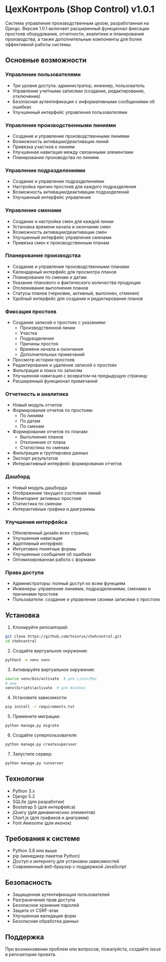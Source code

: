 # ЦехКонтроль (Shop Control) v1.0.1

Система управления производственным цехом, разработанная на Django. Версия 1.0.1 включает расширенный функционал фиксации простоев оборудования, отчетности, аналитики и планирования производства, а также дополнительные компоненты для более эффективной работы системы.

## Основные возможности

### Управление пользователями
- Три уровня доступа: администратор, инженер, пользователь
- Управление учетными записями (создание, редактирование, отключение)
- Безопасная аутентификация с информативными сообщениями об ошибках
- Улучшенный интерфейс управления пользователями

### Управление производственными линиями
- Создание и управление производственными линиями
- Возможность активации/деактивации линий
- Привязка участков к линиям
- Улучшенная навигация между связанными элементами
- Планирование производства по линиям

### Управление подразделениями
- Создание и управление подразделениями
- Настройка причин простоев для каждого подразделения
- Возможность активации/деактивации подразделений
- Улучшенный интерфейс управления

### Управление сменами
- Создание и настройка смен для каждой линии
- Установка времени начала и окончания смен
- Возможность активации/деактивации смен
- Улучшенный интерфейс управления сменами
- Привязка смен к производственным планам

### Планирование производства
- Создание и управление производственными планами
- Календарный интерфейс для просмотра планов
- Планирование по сменам и датам
- Указание планового и фактического количества продукции
- Отслеживание выполнения планов
- Статусы планов (черновик, активный, выполнен, отменен)
- Удобный интерфейс для создания и редактирования планов

### Фиксация простоев
- Создание записей о простоях с указанием:
  - Производственной линии
  - Участка
  - Подразделения
  - Причины простоя
  - Времени начала и окончания
  - Дополнительных примечаний
- Просмотр истории простоев
- Редактирование и удаление записей о простоях
- Фильтрация и поиск по записям
- Улучшенная навигация с возвратом на предыдущую страницу
- Расширенный функционал примечаний

### Отчетность и аналитика
- Новый модуль отчетов
- Формирование отчетов по простоям:
  - По линиям
  - По датам
  - По сменам
- Формирование отчетов по планам:
  - Выполнение планов
  - Отклонения от плана
  - Статистика по сменам
- Фильтрация и группировка данных
- Экспорт результатов
- Интерактивный интерфейс формирования отчетов

### Дашборд
- Новый модуль дашборда
- Отображение текущего состояния линий
- Мониторинг активных простоев
- Статистика по сменам
- Интерактивные графики и диаграммы

### Улучшения интерфейса
- Обновленный дизайн всех страниц
- Улучшенная навигация
- Адаптивный интерфейс
- Интуитивно понятные формы
- Улучшенные сообщения об ошибках
- Оптимизированная работа с формами

### Права доступа
- Администраторы: полный доступ ко всем функциям
- Инженеры: управление линиями, подразделениями, сменами и причинами простоев
- Пользователи: создание и управление своими записями о простоях

## Установка

1. Клонируйте репозиторий:
```bash
git clone https://github.com/teinrus/chehcontrol.git
cd chehcontrol
```

2. Создайте виртуальное окружение:
```bash
python3 -m venv venv
```

3. Активируйте виртуальное окружение:
```bash
source venv/bin/activate  # для Linux/Mac
# или
venv\Scripts\activate  # для Windows
```

4. Установите зависимости:
```bash
pip install -r requirements.txt
```

5. Примените миграции:
```bash
python manage.py migrate
```

6. Создайте суперпользователя:
```bash
python manage.py createsuperuser
```

7. Запустите сервер:
```bash
python manage.py runserver
```

## Технологии

- Python 3.x
- Django 5.2
- SQLite (для разработки)
- Bootstrap 5 (для интерфейса)
- jQuery (для динамических элементов)
- Chart.js (для графиков и диаграмм)
- Font Awesome (для иконок)

## Требования к системе

- Python 3.8 или выше
- pip (менеджер пакетов Python)
- Доступ к интернету для установки зависимостей
- Современный веб-браузер с поддержкой JavaScript

## Безопасность

- Защищенная аутентификация пользователей
- Разграничение прав доступа
- Безопасное хранение паролей
- Защита от CSRF-атак
- Улучшенная валидация форм
- Безопасная обработка данных

## Поддержка

При возникновении проблем или вопросов, пожалуйста, создайте issue в репозитории проекта.

